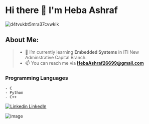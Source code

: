 # Hi there 👋 I'm Heba Ashraf  
  
  ![d4tvukbt5mra37cvwklk](https://user-images.githubusercontent.com/115734048/213179932-4492bea5-2a1c-445b-8e89-b9abd5807408.gif)

 ## About Me:
>- 🌱 I’m currently learning **Embedded Systems** in ITI New Adminstrative Capital Branch.
>- 📫 You can reach me via **HebaAshraf26699@gmail.com**

### Programming Languages 
```
- C 
- Python
- C++
```

[![Linkedin](https://i.stack.imgur.com/gVE0j.png) LinkedIn](https://www.linkedin.com/)
&nbsp;


![image]({https://www.linkedin.com/feed/})
